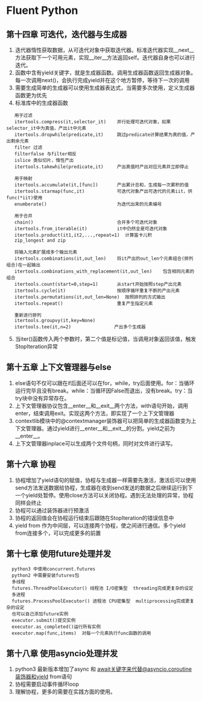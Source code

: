 # Fluent Python

## 第十四章 可迭代，迭代器与生成器

1. 迭代器惰性获取数据，从可迭代对象中获取迭代器。标准迭代器实现__next__方法获取下一个可用元素，实现__iter__方法返回self。迭代器自身也可以进行迭代。
2. 函数中含有yield关键字，就是生成器函数。调用生成器函数返回生成器对象。每一次调用next()，会执行完成yield并在这个地方暂停，等待下一次的调用
3. 需要生成简单的生成器可以使用生成器表达式，当需要多次使用，定义生成器函数更为优先
4. 标准库中的生成器函数
```
   用于过滤
   itertools.compress(it,selector_it)    并行处理可迭代对象，如果selector_it中为真值，产出it中元素
   itertools.dropwhile(predicate,it)     跳过predicate计算结果为真的值，产出剩余元素
   filter 过滤
   filterfalse 与filter相反
   islice 类似切片，惰性产出
   itertools.takewhile(predicate,it)     产出真值时产出对应元素并立即停止

   用于映射
   itertools.accumulate(it,[func])       产出累计总和，生成每一次累积的值
   itertools.starmap(func,it)            可迭代对象产出可迭代的元素iit，供func(*iit)使用
   enumberate()                          为迭代出来的元素编号

   用于合并
   chain()                               合并多个可迭代对象
   itertools.from_iterable(it)           it中仍然全是可迭代对象
   itertools.product(it1,it2,...,repeat=1)  计算笛卡儿积
   zip_longest and zip

   将输入元素扩展成多个输出元素
   itertools.combinations(it,out_len)    将it产出的out_len个元素组合(排列组合)在一起输出
   itertools.combinations_with_replacement(it,out_len)    包含相同元素的组合
   itertools.count(start=0,step=1)       从start开始按照step产出元素
   itertools.cycle(it)                   按顺序循环重复不断的产出元素
   itertools.permutations(it,out_len=None)  按照排列的方式输出
   itertools.repeat()                    重复产生指定元素

   重新进行排列
   itertools.groupvy(it,key=None)
   itertools.tee(it,n=2)                产出多个生成器
```
5. 当iter()函数传入两个参数时，第二个值是标记值，当调用对象返回该值，触发StopIteration异常


## 第十五章 上下文管理器与else

1. else语句不仅可以跟在if后面还可以在for，while，try后面使用。for：当循环运行完毕且没有break。while：当循环因False而退出，没有break。try：当try块中没有异常存在。
2. 上下文管理器协议包含__enter__和__exit__两个方法，with语句开始，调用enter，结束调用exit。实现这两个方法，即实现了一个上下文管理器
3. contextlib模块中的@contextmanager装饰器可以把简单的生成器函数变为上下文管理器。通过yield进行__enter__和__exit__的分割。yield之前为__enter__。
4. 上下文管理器inplace可以生成两个文件句柄，同时对文件进行读写。

## 第十六章 协程

1. 协程增加了yield语句的赋值，协程与生成器一样需要先激活，激活后可以使用send方法发送数据给协程，生成器在收到send发送的数据之后继续运行到下一个yield处暂停。使用close方法可以关闭协程。遇到无法处理的异常，协程同样会终止
2. 协程可以通过装饰器进行预激活
3. 协程的返回值会在协程运行结束后跟随在StopIteration的错误信息中
4. yield from 作为中间层，可以连接两个协程，使之间进行通信。多个yield from连接多个，可以完成更多的前置

## 第十七章 使用future处理并发

```
  python3 中使用concurrent.futures
  python2 中需要安装futures包
  多线程
  futures.ThreadPoolExecutor() 线程池 I/O密集型  threading完成更复杂的设定
  多进程
  futures.ProcessPoolExecutor() 进程池 CPU密集型  multiprocessing完成更复杂的设定
  也可以自己添加future实例
  executor.submit()提交实例
  executor.as_completed()运行所有实例
  executor.map(func,items)  对每一个元素执行func函数的调用
```

## 第十八章 使用asyncio处理并发

1. python3 最新版本增加了async 和 await关键字来代替@asyncio.coroutine装饰器和yield from语句
2. 协程需要启动事件循环loop
3. 理解协程，更多的需要在实践方面的使用。
